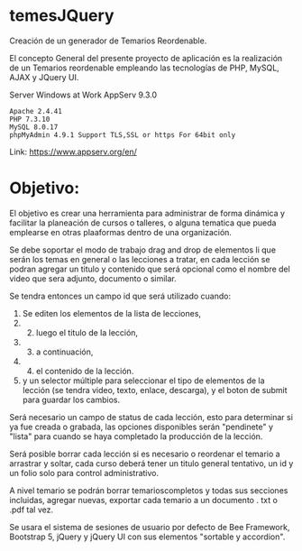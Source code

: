 # temesJQuery
Creación de un generador de Temarios Reordenable.

El concepto General del presente proyecto de aplicación es la realización de un Temarios reordenable empleando las tecnologías de PHP, MySQL, AJAX y JQuery UI.

Server Windows at Work
AppServ 9.3.0 

    Apache 2.4.41
    PHP 7.3.10
    MySQL 8.0.17
    phpMyAdmin 4.9.1 Support TLS,SSL or https For 64bit only
    
Link: https://www.appserv.org/en/

# Objetivo:
El objetivo es crear una herramienta para administrar de forma dinámica y facilitar la planeación de cursos o talleres, o alguna tematica que pueda emplearse en otras plaaformas dentro de una organización.

Se debe soportar el modo de trabajo drag and drop de elementos li que serán los temas en general o las lecciones a tratar, en cada lección se podran agregar un titulo y contenido que será opcional como el nombre del video que sera adjunto, documento o similar.

Se tendra entonces un campo id que será utilizado cuando:

1. Se editen los elementos de la lista de lecciones, 
2. 2. luego el titulo de la lección, 
3. 3. a continuación,
4. 4. el contenido de la lección.
5. y un selector múltiple para seleccionar el tipo de elementos de la lección (se tendra video, texto, enlace, descarga), y el boton de submit para guardar los cambios.

Será necesario un campo de status de cada lección, esto para determinar si ya fue creada o grabada, las opciones disponibles serán "pendinete" y "lista" para cuando se haya completado la producción de la lección.

Será posible borrar cada lección si es necesario o reordenar el temario a arrastrar y soltar, cada curso deberá tener un titulo general tentativo, un id y un folio solo para control administrativo.

A nivel temario se podrán borrar temarioscompletos y todas sus secciones incluidas, agregar nuevas, exportar cada temario a un documento . txt o .pdf tal vez.

Se usara el sistema de sesiones de usuario por defecto de Bee Framework, Bootstrap 5, jQuery y jQuery UI con sus elementos "sortable y accordion".
